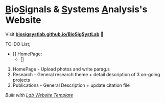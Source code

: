 
# <ins>B</ins>io<ins>S</ins>ignals & <ins>S</ins>ystems <ins>A</ins>nalysis's Website

Visit **[biosigsystlab.github.io/BioSigSystLab](https://biosigsystlab.github.io/BioSigSystLab)** 🚀



TO-DO List;
- [] HomePage:
  - []
1. HomePage - Upload photos and write parag.s
2. Research - General research theme + detail description of 3 on-going projects
3. Publications - General Description + update citation file

_Built with [Lab Website Template](https://greene-lab.gitbook.io/lab-website-template-docs)_
